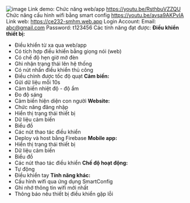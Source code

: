 ![image](https://github.com/DgTanDat/DA1_SmartHome/assets/133846481/f29104d4-6be8-479a-b273-68e0ff98b829)
Link demo: 
Chức năng web/app
https://youtu.be/RsthbuVZZQU
Chức năng cấu hình wifi bằng smart config
https://youtu.be/avsa9AKPvIA
Link web:
https://ce232-smhm.web.app
Login Account:
Email: abc@gmail.com
Password: t123456
  Các tính năng đạt được:
  **Điều khiển thiết bị:**
+ Điều khiển từ xa qua web/app 
+ Có tích hợp điều khiển bằng giọng nói (web)
+ Có chế độ hẹn giờ mở đèn
+ Ghi nhận trạng thái lên hệ thống
+ Có nút nhấn điều khiển thủ công 
+ Điều chỉnh được tốc độ quạt
  **Cảm biến:**
+ Gửi dữ liệu mỗi 10s
+ Cảm biến nhiệt độ - độ ẩm
+ Đo độ sáng
+ Cảm biến hiện diện con người
  **Website:**
+ Chức năng đăng nhập
+ Hiển thị trạng thái thiết bị
+ Dữ liệu cảm biến
+ Biểu đồ
+ Các nút thao tác điều khiển
+ Deploy và host bằng Firebase
  **Mobile app:**
+ Hiển thị trạng thái thiết bị
+ Dữ liệu cảm biến
+ Biểu đồ
+ Các nút thao tác điều khiển
  **Chế độ hoạt động:**
+ Tự động
+ Điều khiển tay
  **Tính năng khác:**
+ Cấu hình wifi qua ứng dụng SmartConfig
+ Ghi nhớ thông tin wifi mới nhất
+ Thông báo nếu thiết bị điều khiển gặp lỗi



